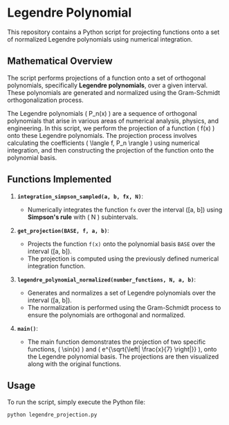 # Legendre Polynomial

This repository contains a Python script for projecting functions onto a set of normalized Legendre polynomials using numerical integration.

## Mathematical Overview

The script performs projections of a function onto a set of orthogonal polynomials, specifically **Legendre polynomials**, over a given interval. 
These polynomials are generated and normalized using the Gram-Schmidt orthogonalization process. 

The Legendre polynomials \( P_n(x) \) are a sequence of orthogonal polynomials that arise in various areas of numerical analysis, physics, and engineering. 
In this script, we perform the projection of a function \( f(x) \) onto these Legendre polynomials. 
The projection process involves calculating the coefficients \( \langle f, P_n \rangle \) using numerical integration, 
and then constructing the projection of the function onto the polynomial basis.

## Functions Implemented

1. **`integration_simpson_sampled(a, b, fx, N)`**:
   - Numerically integrates the function `fx` over the interval \([a, b]\) using **Simpson's rule** with \( N \) subintervals.
   
2. **`get_projection(BASE, f, a, b)`**:
   - Projects the function `f(x)` onto the polynomial basis `BASE` over the interval \([a, b]\).
   - The projection is computed using the previously defined numerical integration function.

3. **`legendre_polynomial_normalized(number_functions, N, a, b)`**:
   - Generates and normalizes a set of Legendre polynomials over the interval \([a, b]\).
   - The normalization is performed using the Gram-Schmidt process to ensure the polynomials are orthogonal and normalized.

4. **`main()`**:
   - The main function demonstrates the projection of two specific functions, \( \sin(x) \) and \( e^{\sqrt{\left| \frac{x}{7} \right|}} \), onto the Legendre polynomial basis. The projections are then visualized along with the original functions.

## Usage

To run the script, simply execute the Python file:

```bash
python legendre_projection.py

